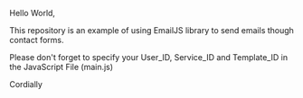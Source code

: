 Hello World,

This repository is an example of using EmailJS library to send emails though contact forms.

Please don't forget to specify your User_ID, Service_ID and Template_ID in the JavaScript File (main.js)

Cordially
